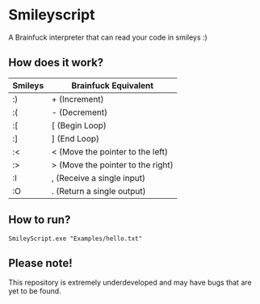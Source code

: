 # Smileyscript
A Brainfuck interpreter that can read your code in smileys :)

## How does it work?

| Smileys | Brainfuck Equivalent              |
|---------|-----------------------------------|
| :)      | + (Increment)                     |
| :(      | - (Decrement)                     |
| :[      | [ (Begin Loop)                    |
| :]      | ] (End Loop)                      |
| :<      | < (Move the pointer to the left)  |
| :>      | > (Move the pointer to the right) |
| :I      | , (Receive a single input)        |
| :O      | . (Return a single output)        |

## How to run?

```
SmileyScript.exe "Examples/hello.txt"
```

## Please note!
This repository is extremely underdeveloped and may have bugs that are yet to be found.
